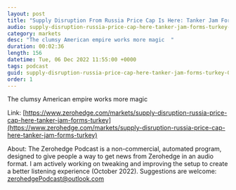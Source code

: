 ```yaml
---
layout: post
title: "Supply Disruption From Russia Price Cap Is Here: Tanker Jam Forms Off Turkey"
audio: supply-disruption-russia-price-cap-here-tanker-jam-forms-turkey-0
category: markets
desc: "The clumsy American empire works more magic  "
duration: 00:02:36
length: 156
datetime: Tue, 06 Dec 2022 11:55:00 +0000
tags: podcast
guid: supply-disruption-russia-price-cap-here-tanker-jam-forms-turkey-0
order: 1
---
```

The clumsy American empire works more magic  

Link: [https://www.zerohedge.com/markets/supply-disruption-russia-price-cap-here-tanker-jam-forms-turkey](https://www.zerohedge.com/markets/supply-disruption-russia-price-cap-here-tanker-jam-forms-turkey)

About: The Zerohedge Podcast is a non-commercial, automated program, designed to give people a way to get news from Zerohedge in an audio format.  I am actively working on tweaking and improving the setup to create a better listening experience (October 2022).  Suggestions are welcome: [zerohedgePodcast@outlook.com](mailto:zerohedgePodcast@outlook.com)